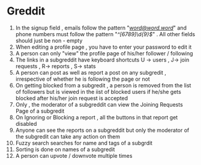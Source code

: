 # Greddit
1) In the signup field , emails follow the pattern "*word@word.word*" and phone numbers must follow the pattern "*\^[6789]\d{9}$*" . All other fields should just be non - empty
2) When editing a profile page , you have to enter your password to edit it
3) A person can only "view" the profile page of his/her follower / following
4) The links in  a subgreddit have keyboard shortcuts  U -> users , J-> join requests , R-> reports , S-> stats
5) A person can post as well as report a post on any subgredit , irrespective of whether he is following the page or not
6) On getting blocked from a subgredit , a person is removed from the list of followers but is viewed in the iist of blocked users if he/she gets blocked after his/her join request is accepted
7) Only , the moderator of a subgreddit can view the Joining Requests Page of a subgredit
8) On Ignoring or Blocking a report , all the buttons in that report get disabled 
9) Anyone can see the reports on a subgreddit but only the moderator of the subgredit can take any action on them 
10) Fuzzy search searches for name and tags of a subgrdit
11) Sorting is done on names of a subgredit
12) A person can upvote / downvote multiple times 
